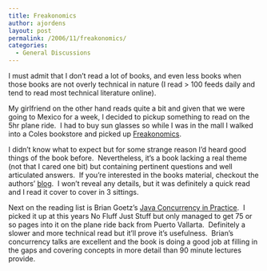 ```yaml
---
title: Freakonomics
author: ajordens
layout: post
permalink: /2006/11/freakonomics/
categories:
  - General Discussions
---
```

I must admit that I don&#8217;t read a lot of books, and even less books when those books are not overly technical in nature (I read > 100 feeds daily and tend to read most technical literature online).

My girlfriend on the other hand reads quite a bit and given that we were going to Mexico for a week, I decided to pickup something to read on the 5hr plane ride.  I had to buy sun glasses so while I was in the mall I walked into a Coles bookstore and picked up [Freakonomics][1].

I didn&#8217;t know what to expect but for some strange reason I&#8217;d heard good things of the book before.  Nevertheless, it&#8217;s a book lacking a real theme (not that I cared one bit) but containing pertinent questions and well articulated answers.  If you&#8217;re interested in the books material, checkout the authors&#8217; [blog][2].  I won&#8217;t reveal any details, but it was definitely a quick read and I read it cover to cover in 3 sittings.

Next on the reading list is Brian Goetz&#8217;s [Java Concurrency in Practice][3].  I picked it up at this years No Fluff Just Stuff but only managed to get 75 or so pages into it on the plane ride back from Puerto Vallarta.  Definitely a slower and more technical read but it&#8217;ll prove it&#8217;s usefulness.  Brian&#8217;s concurrency talks are excellent and the book is doing a good job at filling in the gaps and covering concepts in more detail than 90 minute lectures provide.

 [1]: http://www.freakonomics.com/
 [2]: http://www.freakonomics.com/blog/
 [3]: http://www.amazon.com/gp/product/0321349601?ie=UTF8&#038;tag=none0b69&#038;linkCode=as2&#038;camp=1789&#038;creative=9325&#038;creativeASIN=0321349601